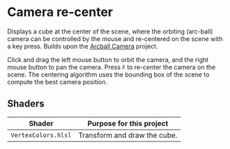 # Camera re-center

Displays a cube at the center of the scene, where the orbiting (arc-ball) camera can be controlled by the mouse and re-centered on the scene with a key press. Builds upon the [Arcball Camera](../arcball_camera/README.md) project.

Click and drag the left mouse button to orbit the camera, and the right mouse button to pan the camera. Press `F` to re-center the camera on the scene. The centering algorithm uses the bounding box of the scene to compute the best camera position.

## Shaders

Shader              | Purpose for this project
------------------- | ----------------------------
`VertexColors.hlsl` | Transform and draw the cube.
